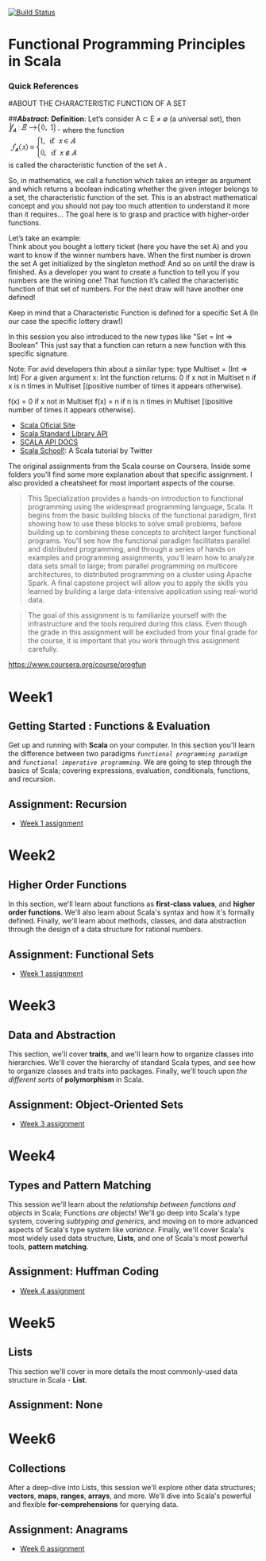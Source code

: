 
[![Build Status](https://travis-ci.org/coursera/courscala.svg)](https://travis-ci.org/coursera/courscala)

Functional Programming Principles in Scala
===========================================

### Quick References
#ABOUT THE CHARACTERISTIC FUNCTION OF A SET

##**_Abstract:_**
**Definition**: Let’s consider A ⊂ E ≠ ∅ (a universal set), then  
![](./images/f001.png?raw=true "Optional Title") where the function   
![](./images/f002.png?raw=true "Optional Title")  
is called the characteristic function of the set A .

So, in mathematics, we call a function which takes an integer as argument and which returns a boolean indicating 
whether the given integer belongs to a set, the characteristic function of the set. 
This is an abstract mathematical concept and you should not pay too much attention to understand it more than it requires...
The goal here is to grasp and practice with higher-order functions.
 

Let’s take an example:  
Think about you bought a lottery ticket (here you have the set A) and you want to know if the winner numbers have. When the first number is drown the set A get initialized by the singleton method! And so on until the draw is finished. As a developer you want to create a function to tell you if you numbers are the wining one! That function it’s called the characteristic function of that set of numbers. For the next draw will have another one defined!

Keep in mind that a Characteristic Function is defined for a specific Set A (In our case the specific lottery draw!)

In this session you also introduced to the new types like "Set = Int => Boolean" This just say that a function can return a new function with this specific signature.

Note: For avid developers thin about a similar type: type Multiset = (Int => Int) For a given argument x: Int the function returns: 0 if x not in Multiset
n if x is n times in Multiset [(positive number of times it appears otherwise).

f(x) = 0 if x not in Multiset
f(x) = n if n is n times in Multiset [(positive number of times it appears otherwise).



- [Scala Oficial Site](http://www.scala-lang.org/)
- [Scala Standard Library API](http://www.scala-lang.org/api/)
- [SCALA API DOCS](http://docs.scala-lang.org/index.html)
- [Scala School!](http://twitter.github.com/scala_school/): A Scala tutorial by Twitter


The original assignments from the Scala course on Coursera.
Inside some folders you'll find some more explanation about that specific assignment.
I also provided a cheatsheet for most important aspects of the course.

> This Specialization provides a hands-on introduction to functional programming using the widespread programming language, Scala. It begins from the basic building blocks of the functional paradigm, first showing how to use these blocks to solve small problems, before building up to combining these concepts to architect larger functional programs. You'll see how the functional paradigm facilitates parallel and distributed programming, and through a series of hands on examples and programming assignments, you'll learn how to analyze data sets small to large; from parallel programming on multicore architectures, to distributed programming on a cluster using Apache Spark. A final capstone project will allow you to apply the skills you learned by building a large data-intensive application using real-world data.

>The goal of this assignment is to familiarize yourself with the infrastructure and the tools required during this class. Even though the grade in this assignment will be excluded from your final grade for the course, it is important that you work through this assignment carefully.

https://www.coursera.org/course/progfun


# Week1
## Getting Started : Functions & Evaluation

Get up and running with **Scala** on your computer. 
In this section you'll learn the difference between two paradigms _`functional programming paradigm`_ and _`functional imperative programming`_. 
We are going to step through the basics of Scala; covering expressions, evaluation, conditionals, 
functions, and recursion.

## Assignment: Recursion 
* [Week 1 assignment](./recfun/README.md)

# Week2
## Higher Order Functions

In this section, we'll learn about functions as **first-class values**, and **higher order functions**. 
We'll also learn about Scala's syntax and how it's formally defined. 
Finally, we'll learn about methods, classes, and data abstraction through the design of a 
data structure for rational numbers.

## Assignment:  Functional Sets
* [Week 1 assignment](./recfun/README.md)


# Week3
## Data and Abstraction

This section, we'll cover **traits**, and we'll learn how to organize classes into hierarchies. 
We'll cover the hierarchy of standard Scala types, and see how to organize classes and traits 
into packages. Finally, we'll touch upon _the different sorts_ of **polymorphism** in Scala. 

## Assignment:  Object-Oriented Sets
* [Week 3 assignment](./recfun/README.md)

# Week4
## Types and Pattern Matching

This session we'll learn about the _relationship between functions and objects_ in Scala; 
Functions *are* objects! We'll go deep into Scala's type system, covering _subtyping and generics_, 
and moving on to more advanced aspects of Scala's type system like _variance_. 
Finally, we'll cover Scala's most widely used data structure, **Lists**, and one of Scala's most powerful tools, 
**pattern matching**.

## Assignment:  Huffman Coding
* [Week 4 assignment](./recfun/README.md)

# Week5
## Lists

This section we'll cover in more details the most commonly-used data structure in Scala - **List**.

## Assignment:  None


# Week6
## Collections

After a deep-dive into Lists, this session we'll explore other data structures; 
**vectors**, **maps**, **ranges**, **arrays**, and more. 
We'll dive into Scala's powerful and flexible **for-comprehensions** for querying data. 


## Assignment:  Anagrams
* [Week 6 assignment](./recfun/README.md)







